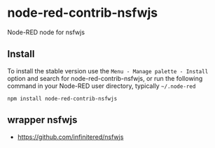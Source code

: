 node-red-contrib-nsfwjs
================

Node-RED node for nsfwjs



## Install

To install the stable version use the `Menu - Manage palette - Install`
option and search for node-red-contrib-nsfwjs, or run the following
command in your Node-RED user directory, typically `~/.node-red`

    npm install node-red-contrib-nsfwjs

## wrapper nsfwjs 
- https://github.com/infinitered/nsfwjs

